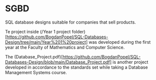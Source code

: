 # SGBD
SQL database designs suitable for companies that sell products.

Te project inside (/Year 1 project folder)[https://github.com/BogdanPopel/SQL-Databases-Design/tree/main/Year%201%20project] was developed during the first year at the Faculty of Mathematics and Computer Science.

The (Database_Project.pdf)[https://github.com/BogdanPopel/SQL-Databases-Design/blob/main/Database_Project.pdf] is another project developed in accordance to the standards set while taking a Database Management Systems course.
